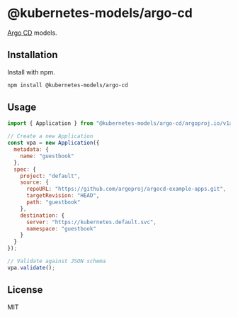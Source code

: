 # @kubernetes-models/argo-cd

[Argo CD](https://argo-cd.readthedocs.io/) models.

## Installation

Install with npm.

```sh
npm install @kubernetes-models/argo-cd
```

## Usage

```js
import { Application } from "@kubernetes-models/argo-cd/argoproj.io/v1alpha1/Application";

// Create a new Application
const vpa = new Application({
  metadata: {
    name: "guestbook"
  },
  spec: {
    project: "default",
    source: {
      repoURL: "https://github.com/argoproj/argocd-example-apps.git",
      targetRevision: "HEAD",
      path: "guestbook"
    },
    destination: {
      server: "https://kubernetes.default.svc",
      namespace: "guestbook"
    }
  }
});

// Validate against JSON schema
vpa.validate();
```

## License

MIT
